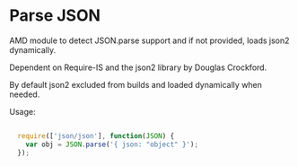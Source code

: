 Parse JSON
==========

AMD module to detect JSON.parse support and if not provided, loads json2 dynamically.

Dependent on Require-IS and the json2 library by Douglas Crockford.

By default json2 excluded from builds and loaded dynamically when needed.

Usage:

```javascript

  require(['json/json'], function(JSON) {
    var obj = JSON.parse('{ json: "object" }'); 
  });
 
```
